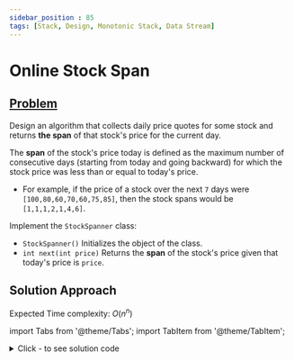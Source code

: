 ```yaml
---
sidebar_position : 85
tags: [Stack, Design, Monotonic Stack, Data Stream]
---
```


# Online Stock Span

## [Problem](https://leetcode.com/problems/online-stock-span/)

<p>Design an algorithm that collects daily price quotes for some stock and returns <strong>the span</strong> of that stock&#39;s price for the current day.</p>

<p>The <strong>span</strong> of the stock&#39;s price today is defined as the maximum number of consecutive days (starting from today and going backward) for which the stock price was less than or equal to today&#39;s price.</p>

<ul>
	<li>For example, if the price of a stock over the next <code>7</code> days were <code>[100,80,60,70,60,75,85]</code>, then the stock spans would be <code>[1,1,1,2,1,4,6]</code>.</li>
</ul>

<p>Implement the <code>StockSpanner</code> class:</p>

<ul>
	<li><code>StockSpanner()</code> Initializes the object of the class.</li>
	<li><code>int next(int price)</code> Returns the <strong>span</strong> of the stock&#39;s price given that today&#39;s price is <code>price</code>.</li>
</ul>

## Solution Approach

Expected Time complexity: $O(n^n)$

import Tabs from '@theme/Tabs';
import TabItem from '@theme/TabItem';

<details><summary>Click - to see solution code</summary>

<Tabs>
<TabItem value="cpp" label="C++">

```cpp
class StockSpanner {
    stack<pair<int, int>> st;
    int n;

   public:
    StockSpanner() {
        st.push({INT_MAX, -1});
        n = 0;
    }

    int next(int price) {
        while (st.top().first <= price) st.pop();
        int ans = n - st.top().second;
        st.push({price, n++});
        return ans;
    }
};

```
</TabItem>
</Tabs>

</details>
